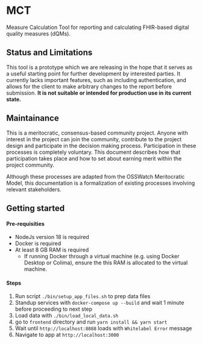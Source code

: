 # MCT
Measure Calculation Tool for reporting and calculating FHIR-based digital quality measures (dQMs).


## Status and Limitations
This tool is a prototype which we are releasing in the hope that it serves as a useful starting point for further development by interested parties. It currently lacks important features, such as including authentication, and allows for the client to make arbitrary changes to the report before submission. **It is not suitable or intended for production use in its current state.**

## Maintainance
This is a meritocratic, consensus-based community project. Anyone with interest in the project can join the community, contribute to the project design and participate in the decision making process. Participation in these processes is completely voluntary. This document describes how that participation takes place and how to set about earning merit within the project community.

Although these processes are adapted from the OSSWatch Meritocratic Model, this documentation is a formalization of existing processes involving relevant stakeholders.

## Getting started

#### Pre-requisities
- NodeJs version 18 is required
- Docker is required
- At least 8 GB RAM is required
  - If running Docker through a virtual machine (e.g. using Docker Desktop or Colima), ensure the this RAM is allocated to the virtual machine.

#### Steps
1. Run script `./bin/setup_app_files.sh` to prep data files
2. Standup services with `docker-compose up --build` and wait 1 minute before proceeding to next step
3. Load data with `./bin/load_local_data.sh`
4. go to `frontend` directory and run `yarn install && yarn start`
5. Wait until `http://localhost:8088` loads with `Whitelabel Error` message
6. Navigate to app at `http://localhost:3000`
